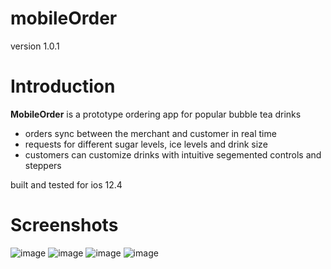 # mobileOrder
version 1.0.1

# Introduction
**MobileOrder** is a prototype ordering app for popular bubble tea drinks
* orders sync between the merchant and customer in real time
* requests for different sugar levels, ice levels and drink size
* customers can customize drinks with intuitive segemented controls and steppers

built and tested for ios 12.4

# Screenshots
![image](https://files.rafferli.com/mobileOrder/placeOrder.png)
![image](https://files.rafferli.com/mobileOrder/drinkSelection.png)
![image](https://files.rafferli.com/mobileOrder/modifierSelection.png)
![image](https://files.rafferli.com/mobileOrder/confirmOrder.png)

